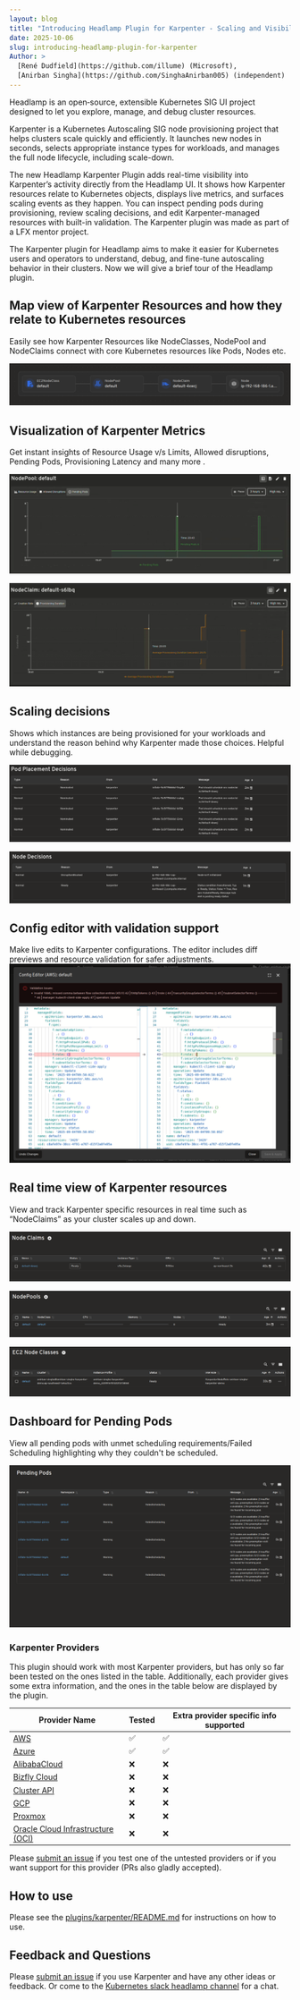 ```yaml
---
layout: blog
title: "Introducing Headlamp Plugin for Karpenter - Scaling and Visibility"
date: 2025-10-06
slug: introducing-headlamp-plugin-for-karpenter
Author: >
  [René Dudfield](https://github.com/illume) (Microsoft),
  [Anirban Singha](https://github.com/SinghaAnirban005) (independent)
---
```



Headlamp is an open‑source, extensible Kubernetes SIG UI project designed to let you explore, manage, and debug cluster resources.

Karpenter is a Kubernetes Autoscaling SIG node provisioning project that helps clusters scale quickly and efficiently. It launches new nodes in seconds, selects appropriate instance types for workloads, and manages the full node lifecycle, including scale-down.

The new Headlamp Karpenter Plugin adds real-time visibility into Karpenter’s activity directly from the Headlamp UI. It shows how Karpenter resources relate to Kubernetes objects, displays live metrics, and surfaces scaling events as they happen. You can inspect pending pods during provisioning, review scaling decisions, and edit Karpenter-managed resources with built-in validation. The Karpenter plugin was made as part of a LFX mentor project.

The Karpenter plugin for Headlamp aims to make it easier for Kubernetes users and operators to understand, debug, and fine-tune autoscaling behavior in their clusters. Now we will give a brief tour of the Headlamp plugin.


## Map view of Karpenter Resources and how they relate to Kubernetes resources

Easily see how Karpenter Resources like NodeClasses, NodePool and NodeClaims connect with core Kubernetes resources like Pods, Nodes etc.

![Map view showing relationships between resources](./mini-map-view.png)


##  Visualization of Karpenter Metrics

Get instant insights of Resource Usage v/s Limits, Allowed disruptions, Pending Pods, Provisioning Latency and many more .

![NodePool default metrics shown with controls to see different frequencies](./chart-1.png)

![NodeClaim default metrics shown with controls to see different frequencies](./chart-2.png)

## Scaling decisions

Shows which instances are being provisioned for your workloads and understand the reason behind why Karpenter made those choices. Helpful while debugging.

![Pod Placement Decisions data including reason, from, pod, message, and age](./pod-decisions.png)

![Node decision data including Type, Reason, Node, From, Message](./node-decisions.png)


## Config editor with validation support

Make live edits to Karpenter configurations. The editor includes diff previews and resource validation for safer adjustments.  
![Config editor with validation support](./config-editor.png)

## Real time view of Karpenter resources

View and track Karpenter specific resources in real time such as “NodeClaims” as your  cluster scales up and down.

![Node claims data including Name, Status, Instance Type, CPU, Zone, Age, and Actions](./node-claims.png)

![Node Pools data including Name, NodeClass, CPU, Memory, Nodes, Status, Age, Actions](./nodepools.png)

![EC2 Node Classes data including Name, Cluster, Instance Profile, Status, IAM Role, Age, and Actions](./nodeclass.png)

## Dashboard for Pending Pods

View all pending pods with unmet scheduling requirements/Failed Scheduling highlighting why they couldn't be scheduled.

![Pending Pods data including Name, Namespace, Type, Reason, From, and Message](./pending-pods.png)


### **Karpenter Providers**

This plugin should work with most Karpenter providers, but has only so far been tested on the ones listed in the table. Additionally, each provider gives some extra information, and the ones in the table below are displayed by the plugin.

| Provider Name | Tested | Extra provider specific info supported |
| ----- | ----- | ----- |
| [AWS](https://github.com/aws/karpenter-provider-aws) | ✅ | ✅ |
| [Azure](https://github.com/Azure/karpenter-provider-azure) | ✅ | ✅ |
| [AlibabaCloud](https://github.com/cloudpilot-ai/karpenter-provider-alibabacloud) | ❌ | ❌ |
| [Bizfly Cloud](https://github.com/bizflycloud/karpenter-provider-bizflycloud) | ❌ | ❌ |
| [Cluster API](https://github.com/kubernetes-sigs/karpenter-provider-cluster-api) | ❌ | ❌ |
| [GCP](https://github.com/cloudpilot-ai/karpenter-provider-gcp) | ❌ | ❌ |
| [Proxmox](https://github.com/sergelogvinov/karpenter-provider-proxmox) | ❌ | ❌ |
| [Oracle Cloud Infrastructure (OCI)](https://github.com/zoom/karpenter-oci) | ❌ | ❌ |

Please [submit an issue](https://github.com/headlamp-k8s/plugins/issues) if you test one of the untested providers or if you want support for this provider (PRs also gladly accepted).

## How to use

Please see the [plugins/karpenter/README.md](https://github.com/headlamp-k8s/plugins/tree/main/karpenter) for instructions on how to use.

## Feedback and Questions

Please [submit an issue](https://github.com/headlamp-k8s/plugins/issues) if you use Karpenter and have any other ideas or feedback. Or come to the [Kubernetes slack headlamp channel](https://kubernetes.slack.com/?redir=%2Fmessages%2Fheadlamp) for a chat.
